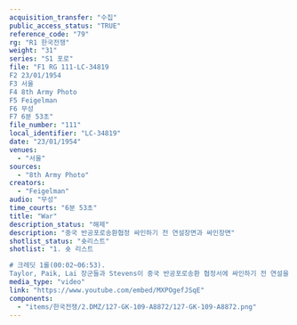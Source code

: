 ```yaml
---
acquisition_transfer: "수집"
public_access_status: "TRUE"
reference_code: "79"
rg: "R1 한국전쟁"
weight: "31"
series: "S1 포로"
file: "F1 RG 111-LC-34819
F2 23/01/1954
F3 서울
F4 8th Army Photo
F5 Feigelman
F6 무성
F7 6분 53초"
file_number: "111"
local_identifier: "LC-34819"
date: "23/01/1954"
venues: 
  - "서울"
sources: 
  - "8th Army Photo"
creators: 
  - "Feigelman"
audio: "무성"
time_courts: "6분 53초"
title: "War"
description_status: "해제"
description: "중국 반공포로송환협정 싸인하기 전 연설장면과 싸인장면"
shotlist_status: "숏리스트"
shotlist: "1. 숏 리스트

# 크레딧 1롤(00:02~06:53). 
Taylor, Paik, Lai 장군들과 Stevens이 중국 반공포로송환 협정서에 싸인하기 전 연설을 하고 있다. 이후 싸인하는 장면 반복"
media_type: "video"
link: "https://www.youtube.com/embed/MXPOgefJSqE"
components: 
  - "items/한국전쟁/2.DMZ/127-GK-109-A8872/127-GK-109-A8872.png"
---
```

